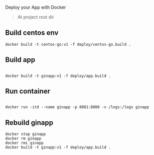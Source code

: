 Deploy your App with Docker

> At project root dir

## Build centos env

```shell script
docker build -t centos-go:v1 -f deploy/centos-go.build .

```

## Build app

```shell script

docker build -t ginapp:v1 -f deploy/app.build .

```


## Run container

```shell script

docker run -itd --name ginapp -p 8081:8080 -v /logs:/logs ginapp

```



## Rebuild ginapp

```shell script
docker stop ginapp
docker rm ginapp
docker rmi ginapp
docker build -t ginapp:v1 -f deploy/app.build .
```








